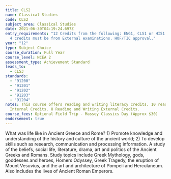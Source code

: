 ```yaml
---
title: CLS2
name: Classical Studies
code: CLS2
subject_area: Classical Studies
date: 2021-06-30T04:19:24.697Z
entry_requirements: "12 Credits from the following: ENG1, CLS1 or HIS1. At least
  4 credits must be from External examinations. HOF/TIC approval."
year: "12"
type: Subject Choice
course_duration: Full Year
course_level: NCEA 2
assessment_type: Achievement Standard
leads_to:
  - CLS3
standards:
  - "91200"
  - "91201"
  - "91202"
  - "91203"
  - "91204"
notes: This course offers reading and writing literacy credits. 10 reading
  Internal Credits. 8 Reading and Writing External Credits.
course_fees: Optional Field Trip - Massey Classics Day (Approx $30)
endorsement: true
---
```

What was life like in Ancient Greece and Rome? 1) Promote knowledge and understanding of the history and culture of the ancient world; 2) To develop skills such as research, communication and processing information. A study of the beliefs, social life, literature, drama, art and politics of the Ancient Greeks and Romans. Study topics include Greek Mythology, gods, goddesses and heroes, Homers Odyssey, Greek Tragedy, the eruption of Mount Vesuvius, and the art and architecture of Pompeii and Herculaneum. Also includes the lives of Ancient Roman Emperors.
